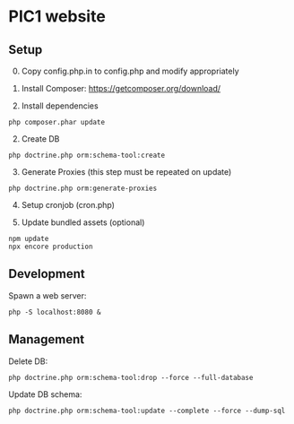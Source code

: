 # PIC1 website

## Setup
0) Copy config.php.in to config.php and modify appropriately

1) Install Composer: https://getcomposer.org/download/

2) Install dependencies
```shell
php composer.phar update
```

2) Create DB
```shell
php doctrine.php orm:schema-tool:create
```

3) Generate Proxies (this step must be repeated on update)
```shell
php doctrine.php orm:generate-proxies
```

4) Setup cronjob (cron.php)

5) Update bundled assets (optional)
```shell
npm update
npx encore production
```

## Development
Spawn a web server:
```shell
php -S localhost:8080 &
```

## Management
Delete DB:
```shell
php doctrine.php orm:schema-tool:drop --force --full-database
```

Update DB schema:
```shell
php doctrine.php orm:schema-tool:update --complete --force --dump-sql
```
